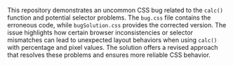 This repository demonstrates an uncommon CSS bug related to the `calc()` function and potential selector problems. The `bug.css` file contains the erroneous code, while `bugSolution.css` provides the corrected version.  The issue highlights how certain browser inconsistencies or selector mismatches can lead to unexpected layout behaviors when using `calc()` with percentage and pixel values.  The solution offers a revised approach that resolves these problems and ensures more reliable CSS behavior.